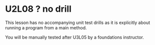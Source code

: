 # U2L08 ? no drill

This lesson has no accompanying unit test drills as it is explicitly about running a program from a main method.

You will be manually tested after U3L05 by a foundations instructor.
